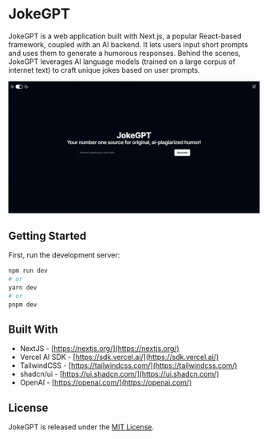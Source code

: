 # JokeGPT

JokeGPT is a web application built with Next.js, a popular React-based framework, coupled with an AI backend. It lets users input short prompts and uses them to generate a humorous responses. Behind the scenes, JokeGPT leverages AI language models (trained on a large corpus of internet text) to craft unique jokes based on user prompts.

![cover](./public/og.jpg)

## Getting Started

First, run the development server:

```bash
npm run dev
# or
yarn dev
# or
pnpm dev
```

## Built With

- NextJS - [https://nextjs.org/](https://nextjs.org/)
- Vercel AI SDK - [https://sdk.vercel.ai/](https://sdk.vercel.ai/)
- TailwindCSS - [https://tailwindcss.com/](https://tailwindcss.com/)
- shadcn/ui - [https://ui.shadcn.com/](https://ui.shadcn.com/)
- OpenAI - [https://openai.com/](https://openai.com/)

## License

JokeGPT is released under the [MIT License](LICENSE).

